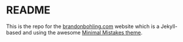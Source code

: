 # README

This is the repo for the [brandonbohling.com](http://brandonbohling.com) website which is a Jekyll-based and using the awesome [Minimal Mistakes theme](https://mmistakes.github.io/minimal-mistakes/).
